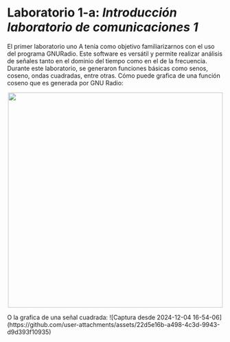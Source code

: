 # Laboratorio 1-a: *Introducción laboratorio de comunicaciones 1*

El primer laboratorio uno A tenía como objetivo familiarizarnos con el uso del programa GNURadio. Este software es versátil y permite realizar análisis de señales tanto en el dominio del tiempo como en el de la frecuencia. Durante este laboratorio, se generaron funciones básicas como senos, coseno, ondas cuadradas, entre otras.
Cómo puede grafica de una función coseno que es generada por GNU Radio:
<p align ="center">
 <img src= "https://github.com/user-
  attachments/assets/fc791383-b87c-477a-89a7-3bc2fdb256cd" width = "500">
</p>  
O la grafica de una señal cuadrada:
![Captura desde 2024-12-04 16-54-06](https://github.com/user-attachments/assets/22d5e16b-a498-4c3d-9943-d9d393f10935)
